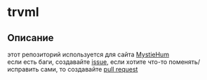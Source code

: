 # trvml
## Описание
этот репозиторий используется для сайта [MystieHum](https://realvanyek.eu.org)  
если есть баги, создавайте [issue](https://github.com/MystieHum/trvml/issues/new), 
если хотите что-то поменять/исправить сами, то создавайте [pull request](https://github.com/MystieHum/trvml/compare)
